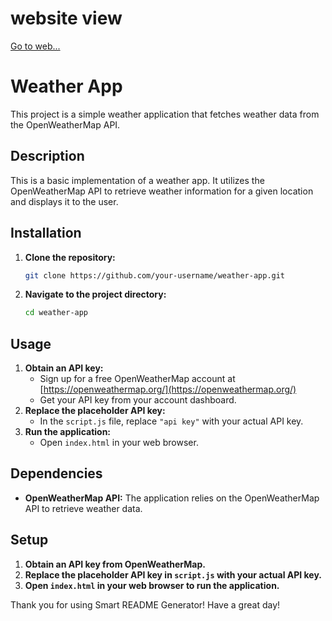 # website view
[Go to web...](https://shehab097.github.io/weather-web-app/)

# Weather App

This project is a simple weather application that fetches weather data from the OpenWeatherMap API. 

## Description

This is a basic implementation of a weather app. It utilizes the OpenWeatherMap API to retrieve weather information for a given location and displays it to the user. 

## Installation

1. **Clone the repository:**
   ```bash
   git clone https://github.com/your-username/weather-app.git
   ```
2. **Navigate to the project directory:**
   ```bash
   cd weather-app
   ```

## Usage

1. **Obtain an API key:**
   - Sign up for a free OpenWeatherMap account at [https://openweathermap.org/](https://openweathermap.org/)
   - Get your API key from your account dashboard.
2. **Replace the placeholder API key:**
   - In the `script.js` file, replace `"api key"` with your actual API key.
3. **Run the application:**
   - Open `index.html` in your web browser.

## Dependencies

- **OpenWeatherMap API:** The application relies on the OpenWeatherMap API to retrieve weather data. 

## Setup

1.  **Obtain an API key from OpenWeatherMap.**
2.  **Replace the placeholder API key in `script.js` with your actual API key.**
3.  **Open `index.html` in your web browser to run the application.**

Thank you for using Smart README Generator! Have a great day! 
